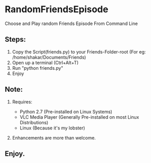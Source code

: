 # RandomFriendsEpisode
Choose and Play random Friends Episode From Command Line

## Steps:
1. Copy the Script(friends.py) to your Friends-Folder-root (For eg: /home/shakar/Documents/Friends)
2. Open up a terminal (Ctrl+Alt+T)
3. Run "python friends.py"
4. Enjoy

 
## Note:
1. Requires:
	- Python 2.7 (Pre-installed on Linux Systems)
	- VLC Media Player (Generally Pre-installed on most Linux Distributions)
	- Linux (Because it's my lobster)

2. Enhancements are more than welcome.

## Enjoy.
